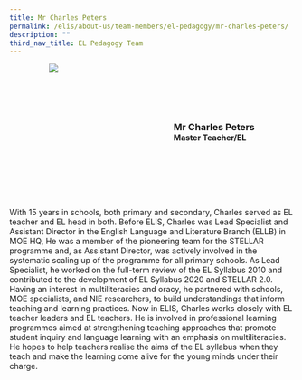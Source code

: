 ```yaml
---
title: Mr Charles Peters
permalink: /elis/about-us/team-members/el-pedagogy/mr-charles-peters/
description: ""
third_nav_title: EL Pedagogy Team
---
```

<div class="flex">
	<div class="imgCrop">
		<img src="/images/Team%20Members/Charles_use%20for%20website.jpg" class="m-0"></div>
		<div class="flex-col">
		<h3 class="m-0"><strong>Mr Charles Peters</strong></h3>
		<strong>Master Teacher/EL</strong>
	</div>
	</div>

<style>
	.m-0 {
		margin: 0 !important;
	}
	.flex {
		display: flex;
		justify-content: center;
		align-items: center; 
		gap: 20px;
	flex-wrap: wrap;
	}
.imgCrop {
    width: 200px !important;
    aspect-ratio: 5/6;
	overflow: hidden;
}
	.flex-col {
		display: flex;
		flex-direction: column;
	}
</style>

		 
With 15 years in schools, both primary and secondary, Charles served as EL teacher and EL head in both. Before ELIS, Charles was Lead Specialist and Assistant Director in the English Language and Literature Branch (ELLB) in MOE HQ, He was a member of the pioneering team for the STELLAR programme and, as Assistant Director, was actively involved in the systematic scaling up of the programme for all primary schools. As Lead Specialist, he worked on the full-term review of the EL Syllabus 2010 and contributed to the development of EL Syllabus 2020 and STELLAR 2.0. Having an interest in multiliteracies and oracy, he partnered with schools, MOE specialists, and NIE researchers, to build understandings that inform teaching and learning practices. Now in ELIS, Charles works closely with EL teacher leaders and EL teachers. He is involved in professional learning programmes aimed at strengthening teaching approaches that promote student inquiry and language learning with an emphasis on multiliteracies. He hopes to help teachers realise the aims of the EL syllabus when they teach and make the learning come alive for the young minds under their charge.